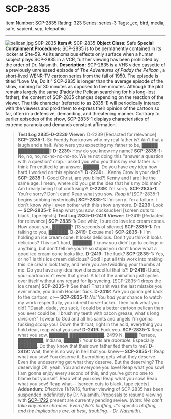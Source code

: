 # SCP-2835
Item Number: SCP-2835
Rating: 323
Series: series-3
Tags: _cc, bird, media, safe, sapient, scp, telepathic

---

![pelican.jpg](https://scp-wiki.wdfiles.com/local--files/scp-2835/pelican.jpg)
SCP-2835
**Item #:** SCP-2835
**Object Class:** Safe
**Special Containment Procedures:** SCP-2835 is to be permanently contained in its locker at Site-59. As its anomalous effects only surface when a human subject plays SCP-2835 in a VCR, further viewing has been prohibited by the order of Dr. Naismith.
**Description:** SCP-2835 is a VHS video cassette of a previously unreleased episode of _The Adventures of Paddy the Pelican_ , a short-lived WENR-TV cartoon series from the fall of 1950. The episode is titled "Love Me, Do It!"
SCP-2835 is longer than the average episode of the show, running for 30 minutes as opposed to five minutes. Although the plot remains largely the same (Paddy the Pelican searching for his long-lost father), the content of SCP-2835 changes depending on the reaction of the viewer. The title character (referred to as 2835-1) will periodically interact with the viewers and prod them to express their opinion of the cartoon so far, often in a defensive, demanding, and threatening manner. Contrary to earlier episodes of the show, SCP-2835-1 displays characteristics of extreme paranoia and demands constant affirmation.
> **Test Log 2835-D-2239**
> **Viewer:** D-2239
> <Begin Log>
> [Redacted for relevance]
> **SCP-2835-1:** So Freddy Fox knows who my real father is? Ain't that a laugh and a half. Who were you expecting my father to be, █████ ██████████?
> **D-2239:** How do you know my name?
> **SCP-2835-1:** No, no, no, no-no-no-no-no. We're not doing this "answer a question with a question" crap. I asked you who you think my real father is. I think I'm entitled to an answer, █████. Do you have _any_ idea how hard I worked on this episode?!
> **D-2239:** …Kenny Crow is your dad?
> **SCP-2835-1:** Good Christ, are you blind?! Kenny and I are like the same age. I mean, where did you get the idea that he's my old man? Am I really being that confusing?!
> **D-2239:** I'm sorry.
> **SCP-2835-1:** You're sorry? Don't care! Reap what you sow. _Reap it!_
> [SCP-2835-1 begins sobbing hysterically]
> **SCP-2835-1:** I'm sorry. I'm a failure. I don't know why I even bother with this show anymore.
> **D-2239:** Look—
> **SCP-2835-1:** Reap what you sow, cocksucker!
> [screen cuts to black, tape ejects]
> <End Log>
> **Test Log 2835-D-2419**
> **Viewer:** D-2419
> <Begin Log>
> [Redacted for relevance]
> **SCP-2835-1:** Gee whiz, I sure do love ice cream cones. How about you, ██████?
> [13 seconds of silence]
> **SCP-2835-1:** I'm talking to you, ██████.
> **D-2419:** Excuse me?
> **SCP-2835-1:** I'm holding an ice cream cone. It looks delicious. Don't you think it looks delicious? This isn't hard, ██████. I know you didn't go to college or anything, but don't tell me you're so stupid you don't know what a good ice cream cone looks like.
> **D-2419:** The fuck?
> **SCP-2835-1:** Yes, or no? Is this ice cream delicious? God! I put all this work into making this ice cream look tasty, and here you are twiddling your thumbs at me. Do you have any idea how disrespectful that is?!
> **D-2419:** Dude, your cartoon isn't even that great. A lot of the animation just cycles over itself without any regard for lip syncing.
> [SCP-2835-1 drops the ice cream]
> **SCP-2835-1:** See that? That shit was the last mistake you ever made, you dumb Hoosier fuck.
> **D-2419:** Are you gonna get back to the cartoon, or—
> **SCP-2835-1:** _No!_ You _had_ your chance to watch my work respectfully, you inbred horse-fucker. Then look what you did? "Daaah, dude, you suck, I could be a better cartoon pelican than you ever could be, I brush my teeth with bacon grease, what's long division?" I swear to God and all his saints and angels I'm gonna fucking _scoop_ you! Down the throat, right in the acid, everything you hold dear, reap what you sow!
> **D-2419:** Fuck you.
> **SCP-2835-1:** Reap what you sow, ██████ ███████████. 2499 N. ████ Terrace, ████████, Indiana, █████? Your kids are _adorable._ Especially ██████. Do they know that their own father fed them to me?
> **D-2419:** Wait, there is no way in hell that you knew—
> **SCP-2835-1:** Reap what you sow! You deserve it. Everything gets what they deserve. Even the undeserving get what they deserve. But the deserving? The deserving! Oh, yeah. You and everyone you love! Reap what you sow! I am gonna enjoy every second of this, and you've got no one to blame but yourself. Reap what you sow! Reap what you sow! Reap what you sow! Reap what—
> [screen cuts to black, tape ejects]
> <End Log>
**Addendum:** Effective 11/19/16, further viewing of SCP-2835 has been suspended indefinitely by Dr. Naismith. Proposals to resume viewing with [SCP-1722](/scp-1722) present are currently pending review. (_Note: We can't take any more chances. Even if he's bluffing, it's_ specific _bluffing, and the implications are, at best, troubling. - Dr. Naismith_).